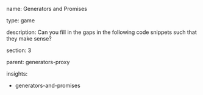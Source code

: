 name: Generators and Promises

type: game

description: Can you fill in the gaps in the following code snippets such that they make sense?

section: 3

parent: generators-proxy

insights:
  - generators-and-promises
